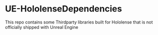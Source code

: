 # UE-HololenseDependencies
This repo contains some Thirdparty libraries built for Hololense that is not officially shipped with Unreal Engine